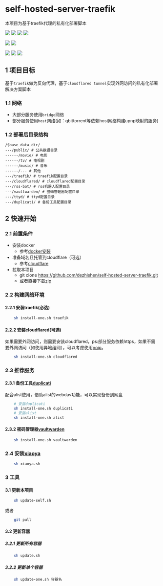 # self-hosted-server-traefik
本项目为基于traefik代理的私有化部署脚本

[![](https://img.shields.io/github/license/dezhishen/self-hosted-server-traefik.svg?style=for-the-badge&logo=github)](./LICENSE)
[![](https://img.shields.io/github/stars/dezhishen/self-hosted-server-traefik.svg?style=for-the-badge&logo=github)](https://github.com/dezhishen/self-hosted-server-traefik/stargazers)
[![](https://img.shields.io/github/forks/dezhishen/self-hosted-server-traefik.svg?style=for-the-badge&logo=github)](https://github.com/dezhishen/self-hosted-server-traefik/network/members)
[![](https://img.shields.io/github/contributors/dezhishen/self-hosted-server-traefik.svg?style=for-the-badge&logo=github)](https://github.com/dezhishen/self-hosted-server-traefik/graphs/contributors)

[![](https://img.shields.io/github/commit-activity/m/dezhishen/self-hosted-server-traefik?logo=github&style=for-the-badge)](https://github.com/dezhishen/self-hosted-server-traefik/graphs/commit-activity)
[![](https://img.shields.io/github/last-commit/dezhishen/self-hosted-server-traefik.svg?style=for-the-badge&logo=github)](https://github.com/dezhishen/self-hosted-server-traefik/commits)

[![](https://img.shields.io/static/v1?label=&message=Docker&style=for-the-badge&color=blue&logo=Docker)](https://www.docker.com/)
[![](https://img.shields.io/static/v1?label=&message=traefik&style=for-the-badge&color=blue&logo=Traefik%20Mesh)](https://github.com/traefik/traefik/)
[![](https://img.shields.io/static/v1?label=&message=cloudflare&style=for-the-badge&color=blue&logo=Cloudflare)](https://www.cloudflare.com/)
## 1 项目目标
基于`traefik`做为反向代理，基于`cloudflared tunnel`实现外网访问的私有化部署解决方案脚本
### 1.1 网络
- 大部分服务使用`bridge`网络
- 部分服务使用`host`网络(如：qbittorrent等依赖host网络构建upnp映射的服务)
### 1.2 部署后目录结构
```
/$base_data_dir/
---/public/ # 公共数据目录
------/movie/ # 电影
------/tv/ # 电视剧
------/music/ # 音乐
------/... # 其他
---/traefik/ # traefik配置目录
---/cloudflared/ # cloudflared配置目录
---/rss-bot/ # rss机器人配置目录
---/vaultwarden/ # 密码管理器配置目录
---/ttyd/ # ttyd配置目录
---/duplicati/ # 备份工具配置目录
```
## 2 快速开始
### 2.1 前置条件
- 安装docker
  - 参考[docker安装](https://docs.docker.com/engine/install/)
- 准备域名且托管到cloudflare（可选）
  - 参考[cloudflare](https://www.cloudflare.com/)
- 拉取本项目
  - git clone https://github.com/dezhishen/self-hosted-server-traefik.git
  - 或者直接下载[zip](https://github.com/dezhishen/self-hosted-server-traefik/archive/refs/heads/master.zip)
### 2.2 构建网络环境
#### 2.2.1 安装traefik(必选)
```bash
    sh install-one.sh traefik
```
#### 2.2.2 安装cloudflared(可选)
如果需要外网访问，则需要安装cloudflared，ps:部分服务依赖https，如果不需要外网访问（如使用异地组网），可以考虑使用[noip](https://nip.io/)。
```bash
    sh install-one.sh cloudflared
```
### 2.3 推荐服务
#### 2.3.1 备份工具[duplicati](https://www.duplicati.com/)
配合alist使用，借助alist的webdav功能，可以实现备份到网盘
```bash
    # 安装duplicati
    sh install-one.sh duplicati
    # 安装alist
    sh install-one.sh alist
```     
#### 2.3.2 密码管理器[vaultwarden](https://github.com/dani-garcia/vaultwarden)
```bash
    sh install-one.sh vaultwarden
```
### 2.4 安装[xiaoya](https://github.com/DDS-Derek/xiaoya-alist)
```bash
    sh xiaoya.sh
```

### 3 工具
#### 3.1 更新本项目
```bash
    sh update-self.sh
```
或者
```bash
    git pull
```
#### 3.2 更新容器
##### 3.2.1 更新所有容器
```bash
    sh update.sh
```
##### 3.2.2 更新单个容器
```bash
    sh update-one.sh 容器名
```

